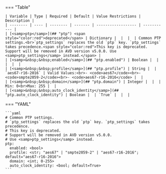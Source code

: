 <!--
  ~ Copyright (c) 2024 Arista Networks, Inc.
  ~ Use of this source code is governed by the Apache License 2.0
  ~ that can be found in the LICENSE file.
  -->
=== "Table"

    | Variable | Type | Required | Default | Value Restrictions | Description |
    | -------- | ---- | -------- | ------- | ------------------ | ----------- |
    | [<samp>ptp</samp>](## "ptp") <span style="color:red">deprecated</span> | Dictionary |  |  |  | Common PTP settings.<br>`ptp_settings` replaces the old `ptp` key. `ptp_settings` takes precedence.<span style="color:red">This key is deprecated. Support will be removed in AVD version v5.0.0. Use <samp>ptp_settings</samp> instead.</span> |
    | [<samp>&nbsp;&nbsp;enabled</samp>](## "ptp.enabled") | Boolean |  |  |  |  |
    | [<samp>&nbsp;&nbsp;profile</samp>](## "ptp.profile") | String |  | `aes67-r16-2016` | Valid Values:<br>- <code>aes67</code><br>- <code>smpte2059-2</code><br>- <code>aes67-r16-2016</code> |  |
    | [<samp>&nbsp;&nbsp;domain</samp>](## "ptp.domain") | Integer |  |  | Min: 0<br>Max: 255 |  |
    | [<samp>&nbsp;&nbsp;auto_clock_identity</samp>](## "ptp.auto_clock_identity") | Boolean |  | `True` |  |  |

=== "YAML"

    ```yaml
    # Common PTP settings.
    # `ptp_settings` replaces the old `ptp` key. `ptp_settings` takes precedence.
    # This key is deprecated.
    # Support will be removed in AVD version v5.0.0.
    # Use <samp>ptp_settings</samp> instead.
    ptp:
      enabled: <bool>
      profile: <str; "aes67" | "smpte2059-2" | "aes67-r16-2016"; default="aes67-r16-2016">
      domain: <int; 0-255>
      auto_clock_identity: <bool; default=True>
    ```
